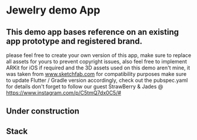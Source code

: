 # Jewelry demo App
## This demo app bases reference on an existing app prototype and registered brand. 
please feel free to create your own version of this app, make sure to replace all assets for yours to prevent copyright issues,
also feel free to implement ARKit for iOS if required and the 3D assets used on this demo aren't mine, it was taken from www.sketchfab.com
for compatibility purposes make sure to update Flutter / Gradle version accordingly, check out the pubspec.yaml for details
don't forget to follow our guest StrawBerry & Jades @ https://www.instagram.com/p/C5tmQ7dx0C5/#
## Under construction

## Stack
<p align='center'>
  <a href='https://skillicons.dev'>
    <img src='https://skillicons.dev/icons?i=dart,flutter,firebase,gradle,ai,blender/>
  </a>
</p>


### UI ScreenShots
